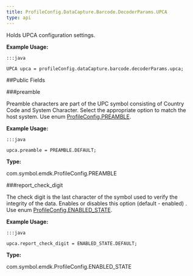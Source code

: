 ```yaml
---
title: ProfileConfig.DataCapture.Barcode.DecoderParams.UPCA
type: api
---
```



Holds UPCA configuration settings. 
 
 

**Example Usage:**
	
	:::java
	
	UPCA upca = profileConfig.dataCapture.barcode.decoderParams.upca;
	


##Public Fields

###preamble

Preamble characters are part of the UPC symbol consisting of Country Code and System Character. 
 Select the appropriate option to match the host system. 
 Use enum [ ProfileConfig.PREAMBLE](../ProfileConfig-PREAMBLE). 
 
 

**Example Usage:**
	
	:::java
	
	upca.preamble = PREAMBLE.DEFAULT;
	


**Type:**

com.symbol.emdk.ProfileConfig.PREAMBLE

###report_check_digit

The check digit is the last character of the symbol used to verify the integrity of the data. 
 Enables or disables this option (default - enabled) . 
 Use enum [ ProfileConfig.ENABLED_STATE](../ProfileConfig-ENABLED_STATE). 
 
 

**Example Usage:**
	
	:::java
	
	upca.report_check_digit = ENABLED_STATE.DEFAULT;
	


**Type:**

com.symbol.emdk.ProfileConfig.ENABLED_STATE

